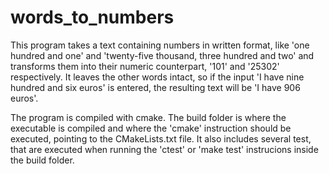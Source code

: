 # words_to_numbers
This program takes a text containing numbers in written format, like 'one hundred and one' and 'twenty-five thousand, three hundred and two' and transforms them into their numeric counterpart, '101' and '25302' respectively. It leaves the other words intact, so if the input 'I have nine hundred and six euros' is entered, the resulting text will be 'I have 906 euros'.

The program is compiled with cmake. The build folder is where the executable is compiled and where the 'cmake' instruction should be executed, pointing to the CMakeLists.txt file. It also includes several test, that are executed when running the 'ctest' or 'make test' instrucions inside the build folder.